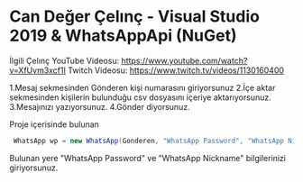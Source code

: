 # Can Değer Çelınç - Visual Studio 2019 & WhatsAppApi (NuGet)

İlgili Çelınç YouTube Videosu: https://www.youtube.com/watch?v=XfUvm3xcf1I
Twitch Videosu: https://www.twitch.tv/videos/1130160400

1.Mesaj sekmesinden Gönderen kişi numarasını giriyorsunuz
2.İçe aktar sekmesinden kişilerin bulunduğu csv dosyasını içeriye aktarıyorsunuz.
3.Mesajınızı yazıyorsunuz.
4.Gönder diyorsunuz.

Proje içerisinde bulunan

```csharp
 WhatsApp wp = new WhatsApp(Gonderen, "WhatsApp Password", "WhatsApp Nickname", false, false);

```

Bulunan yere "WhatsApp Password" ve "WhatsApp Nickname" bilgilerinizi giriyorsunuz.
